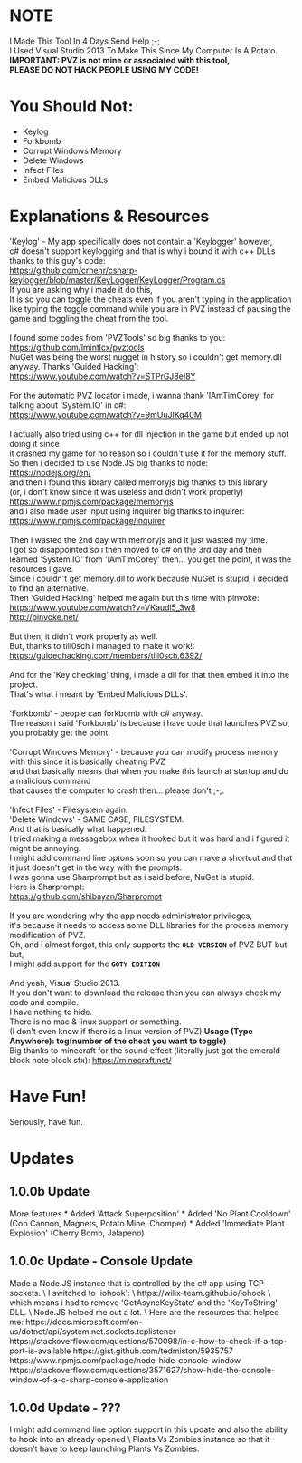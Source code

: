 # NOTE
I Made This Tool In 4 Days Send Help ;-; \
I Used Visual Studio 2013 To Make This Since My Computer Is A Potato. \
**IMPORTANT: PVZ is not mine or associated with this tool, \
PLEASE DO NOT HACK PEOPLE USING MY CODE!**
# You Should Not:
* Keylog
* Forkbomb
* Corrupt Windows Memory
* Delete Windows
* Infect Files
* Embed Malicious DLLs
# Explanations & Resources
'Keylog' - My app specifically does not contain a 'Keylogger' however, \
c# doesn't support keylogging and that is why i bound it with c++ DLLs thanks to this guy's code: \
https://github.com/crhenr/csharp-keylogger/blob/master/KeyLogger/KeyLogger/Program.cs \
If you are asking why i made it do this, \
It is so you can toggle the cheats even if you aren't typing in the application \
like typing the toggle command while you are in PVZ instead of pausing the game and toggling the cheat from the tool. \
\
I found some codes from 'PVZTools' so big thanks to you: https://github.com/lmintlcx/pvztools \
NuGet was being the worst nugget in history so i couldn't get memory.dll anyway. Thanks 'Guided Hacking': \
https://www.youtube.com/watch?v=STPrGJ8eI8Y \
\
For the automatic PVZ locator i made, i wanna thank 'IAmTimCorey' for talking about 'System.IO' in c#: \
https://www.youtube.com/watch?v=9mUuJIKq40M \
\
I actually also tried using c++ for dll injection in the game but ended up not doing it since \
it crashed my game for no reason so i couldn't use it for the memory stuff. \
So then i decided to use Node.JS big thanks to node: \
https://nodejs.org/en/ \
and then i found this library called memoryjs big thanks to this library \
(or, i don't know since it was useless and didn't work properly) \
https://www.npmjs.com/package/memoryjs \
and i also made user input using inquirer big thanks to inquirer: \
https://www.npmjs.com/package/inquirer \
\
Then i wasted the 2nd day with memoryjs and it just wasted my time. \
I got so disappointed so i then moved to c# on the 3rd day and then \
learned 'System.IO' from 'IAmTimCorey' then... you get the point, it was the resources i gave. \
Since i couldn't get memory.dll to work because NuGet is stupid, i decided to find an alternative. \
Then 'Guided Hacking' helped me again but this time with pinvoke: \
https://www.youtube.com/watch?v=VKaudl5_3w8 \
http://pinvoke.net/ \
\
But then, it didn't work properly as well. \
But, thanks to till0sch i managed to make it work!: \
https://guidedhacking.com/members/till0sch.6392/ \
\
And for the 'Key checking' thing, i made a dll for that then embed it into the project. \
That's what i meant by 'Embed Malicious DLLs'. \
\
'Forkbomb' - people can forkbomb with c# anyway. \
The reason i said 'Forkbomb' is because i have code that launches PVZ so, you probably get the point. \
\
'Corrupt Windows Memory' - because you can modify process memory with this since it is basically cheating PVZ \
and that basically means that when you make this launch at startup and do a malicious command \
that causes the computer to crash then... please don't ;-;. \
\
'Infect Files' - Filesystem again. \
'Delete Windows' - SAME CASE, FILESYSTEM. \
And that is basically what happened. \
I tried making a messagebox when it hooked but it was hard and i figured it might be annoying. \
I might add command line optons soon so you can make a shortcut and that it just doesn't get in the way with the prompts. \
I was gonna use Sharprompt but as i said before, NuGet is stupid. \
Here is Sharprompt: \
https://github.com/shibayan/Sharprompt \
\
If you are wondering why the app needs administrator privileges, \
it's because it needs to access some DLL libraries for the process memory modification of PVZ. \
Oh, and i almost forgot, this only supports the **`OLD VERSION`** of PVZ BUT but but, \
I might add support for the **`GOTY EDITION`** \
\
And yeah, Visual Studio 2013. \
If you don't want to download the release then you can always check my code and compile. \
I have nothing to hide. \
There is no mac & linux support or something. \
(I don't even know if there is a linux version of PVZ)
**Usage (Type Anywhere): tog(number of the cheat you want to toggle)** \
Big thanks to minecraft for the sound effect (literally just got the emerald block note block sfx): https://minecraft.net/
# Have Fun!
Seriously, have fun.
<h1>Updates</h1>
<h2>1.0.0b Update</h2>
More features
* Added 'Attack Superposition'
* Added 'No Plant Cooldown' (Cob Cannon, Magnets, Potato Mine, Chomper)
* Added 'Immediate Plant Explosion' (Cherry Bomb, Jalapeno)
<h2>1.0.0c Update - Console Update</h2>
Made a Node.JS instance that is controlled by the c# app using TCP sockets. \
I switched to 'iohook': \
https://wilix-team.github.io/iohook \
which means i had to remove 'GetAsyncKeyState' and the 'KeyToString' DLL. \
Node.JS helped me out a lot. \
Here are the resources that helped me:
https://docs.microsoft.com/en-us/dotnet/api/system.net.sockets.tcplistener
https://stackoverflow.com/questions/570098/in-c-how-to-check-if-a-tcp-port-is-available
https://gist.github.com/tedmiston/5935757
https://www.npmjs.com/package/node-hide-console-window
https://stackoverflow.com/questions/3571627/show-hide-the-console-window-of-a-c-sharp-console-application
<h2>1.0.0d Update - ???</h2>
I might add command line option support in this update and also the ability to hook into an already opened \
Plants Vs Zombies instance so that it doesn't have to keep launching Plants Vs Zombies.
